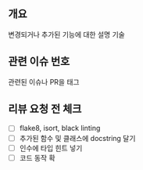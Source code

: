 ## 개요
변경되거나 추가된 기능에 대한 설명 기술

## 관련 이슈 번호
관련된 이슈나 PR을 태그

## 리뷰 요청 전 체크
- [ ] flake8, isort, black linting
- [ ] 추가된 함수 및 클래스에 docstring 달기
- [ ] 인수에 타입 힌트 넣기
- [ ] 코드 동작 확
